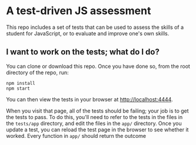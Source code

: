 # A test-driven JS assessment

This repo includes a set of tests that can be used to assess the skills of
a student for JavaScript, or to evaluate and improve one's own
skills.

## I want to work on the tests; what do I do?

You can clone or download this repo. Once you have done so, from the root
directory of the repo, run:

    npm install
    npm start

You can then view the tests in your browser at
[http://localhost:4444](http://localhost:4444).

When you visit that page, all of the tests should be failing; your job is to
get the tests to pass. To do this, you'll need to refer to the tests in the
files in the `tests/app` directory, and edit the files in the `app/` directory.
Once you update a test, you can reload the test page in the browser to see
whether it worked.
Every function in `app/` should return the outcome
